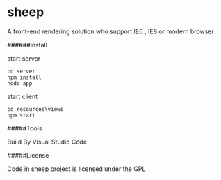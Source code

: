 # sheep
A front-end rendering solution who support IE6 , IE8 or modern browser

######install

start server
```shell
cd server
npm install
node app
```

start client
```shell
cd resources\views
npm start
```

#####Tools

Build By Visual Studio Code

#####License

Code in sheep project is licensed under the GPL